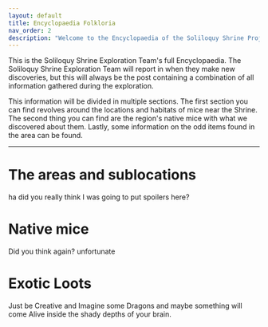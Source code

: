 ```yaml
---
layout: default
title: Encyclopaedia Folkloria
nav_order: 2
description: "Welcome to the Encyclopaedia of the Soliloquy Shrine Project. It has all information gathered during individual exploration reports"
---
```


This is the Soliloquy Shrine Exploration Team's full Encyclopaedia. The Soliloquy Shrine Exploration Team will report in when they make new discoveries, but this will always be the post containing a combination of all information gathered during the exploration.

This information will be divided in multiple sections. The first section you can find revolves around the locations and habitats of mice near the Shrine. The second thing you can find are the region's native mice with what we discovered about them. Lastly, some information on the odd items found in the area can be found.

---
# The areas and sublocations
ha did you really think I was going to put spoilers here?

# Native mice
Did you think again? unfortunate

# Exotic Loots
Just be Creative and Imagine some Dragons and maybe something will come Alive inside the shady depths of your brain.
